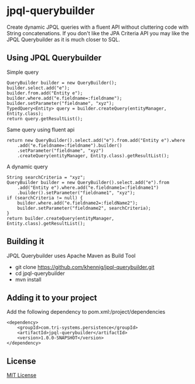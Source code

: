 # jpql-querybuilder

Create dynamic JPQL queries with a fluent API without cluttering code with
String concatenations. If you don't like the JPA Criteria API you may like
the JPQL Querybuilder as it is much closer to SQL. 

## Using JPQL Querybuilder
Simple query

    QueryBuilder builder = new QueryBuilder();
    builder.select.add("e");
    builder.from.add("Entity e");
    builder.where.add("e.fieldname=:fieldname");
    builder.setParameter("fieldname", "xyz");
    TypedQuery<Entity> query = builder.createQuery(entityManager, Entity.class);
    return query.getResultList();

Same query using fluent api

    return new QueryBuilder().select.add("e").from.add("Entity e").where
        .add("e.fieldname=:fieldname").builder()
        .setParameter("fieldname", "xyz")
        .createQuery(entityManager, Entity.class).getResultList();

A dynamic query

    String searchCriteria = "xyz";
    QueryBuilder builder = new QueryBuilder().select.add("e").from
        .add("Entity e").where.add("e.fieldname1=:fieldname1")
        .builder().setParameter("fieldname1", "xyz");
    if (searchCriteria != null) {
        builder.where.add("e.fieldname2=:fieldName2");
        builder.setParameter("fieldname2", searchCriteria);
    }
    return builder.createQuery(entityManager, Entity.class).getResultList();

## Building it
JPQL Querybuilder uses Apache Maven as Build Tool 

* git clone https://github.com/khennig/jpql-querybuilder.git
* cd jpql-querybuilder
* mvn install

## Adding it to your project
Add the following dependency to pom.xml:/project/dependencies

    <dependency>
        <groupId>com.tri-systems.persistence</groupId>
        <artifactId>jpql-querybuilder</artifactId>
        <version>1.0.0-SNAPSHOT</version>
    </dependency>

## License
[MIT License](http://www.opensource.org/licenses/mit-license.php)
